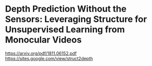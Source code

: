 # Depth Prediction Without the Sensors: Leveraging Structure for Unsupervised Learning from Monocular Videos
https://arxiv.org/pdf/1811.06152.pdf
https://sites.google.com/view/struct2depth

